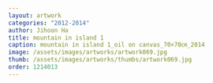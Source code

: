 ```yaml
---
layout: artwork 
categories: "2012-2014" 
author: Jihoon Ha 
title: mountain in island 1 
caption: mountain in island 1_oil on canvas_70×70㎝_2014 
image: /assets/images/artworks/artwork069.jpg 
thumb: /assets/images/artworks/thumbs/artwork069.jpg 
order: 1214013 
---
```

